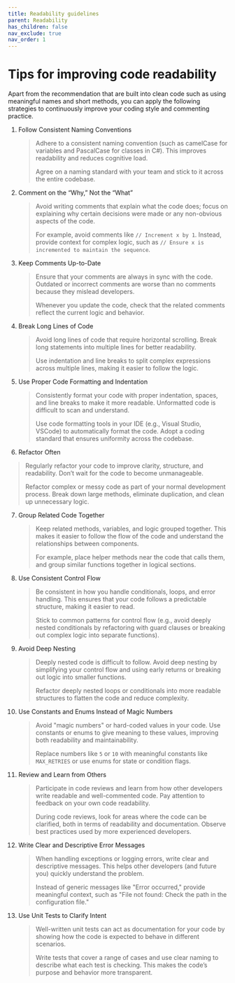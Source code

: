 ```yaml
---
title: Readability guidelines
parent: Readability
has_children: false
nav_exclude: true
nav_order: 1
---
```


# Tips for improving code readability

Apart from the recommendation that are built into clean code such as using meaningful
names and short methods, you can apply the following strategies to continuously improve
your coding style and commenting practice.

1. Follow Consistent Naming Conventions

    > Adhere to a consistent naming convention (such as camelCase for variables and PascalCase 
    > for classes in C#). This improves readability and reduces cognitive load.
    > 
    > Agree on a naming standard with your team and stick to it across the entire codebase.

2. Comment on the “Why,” Not the “What”

    > Avoid writing comments that explain what the code does; focus on explaining why certain 
    > decisions were made or any non-obvious aspects of the code.
    > 
    > For example, avoid comments like `// Increment x by 1`. Instead, provide context for 
    > complex logic, such as `// Ensure x is incremented to maintain the sequence`.

3. Keep Comments Up-to-Date

    > Ensure that your comments are always in sync with the code. Outdated or incorrect 
    > comments are worse than no comments because they mislead developers.
    > 
    > Whenever you update the code, check that the related comments reflect the current 
    > logic and behavior.

4. Break Long Lines of Code

    > Avoid long lines of code that require horizontal scrolling. Break long statements into 
    > multiple lines for better readability.
    > 
    > Use indentation and line breaks to split complex expressions across multiple lines, 
    > making it easier to follow the logic.

5. Use Proper Code Formatting and Indentation

    > Consistently format your code with proper indentation, spaces, and line breaks to make 
    > it more readable. Unformatted code is difficult to scan and understand.
    > 
    > Use code formatting tools in your IDE (e.g., Visual Studio, VSCode) to automatically 
    > format the code. Adopt a coding standard that ensures uniformity across the codebase.

6. Refactor Often

> Regularly refactor your code to improve clarity, structure, and readability. Don’t wait 
> for the code to become unmanageable.
> 
> Refactor complex or messy code as part of your normal development process. Break down 
> large methods, eliminate duplication, and clean up unnecessary logic.

7. Group Related Code Together

    > Keep related methods, variables, and logic grouped together. This makes it easier to 
    > follow the flow of the code and understand the relationships between components.
    > 
    > For example, place helper methods near the code that calls them, and group similar 
    > functions together in logical sections.

8. Use Consistent Control Flow

    > Be consistent in how you handle conditionals, loops, and error handling. This ensures 
    > that your code follows a predictable structure, making it easier to read.
    > 
    > Stick to common patterns for control flow (e.g., avoid deeply nested conditionals by 
    > refactoring with guard clauses or breaking out complex logic into separate functions).

9. Avoid Deep Nesting

    > Deeply nested code is difficult to follow. Avoid deep nesting by simplifying your control 
    > flow and using early returns or breaking out logic into smaller functions.
    > 
    > Refactor deeply nested loops or conditionals into more readable structures to flatten 
    > the code and reduce complexity.

10. Use Constants and Enums Instead of Magic Numbers

    > Avoid "magic numbers" or hard-coded values in your code. Use constants or enums to give 
    > meaning to these values, improving both readability and maintainability.
    > 
    > Replace numbers like `5` or `10` with meaningful constants like `MAX_RETRIES` or use enums 
    > for state or condition flags.

11. Review and Learn from Others

    > Participate in code reviews and learn from how other developers write readable and 
    > well-commented code. Pay attention to feedback on your own code readability.
    > 
    > During code reviews, look for areas where the code can be clarified, both in terms of 
    > readability and documentation. Observe best practices used by more experienced developers.

12. Write Clear and Descriptive Error Messages

    > When handling exceptions or logging errors, write clear and descriptive messages. This 
    > helps other developers (and future you) quickly understand the problem.
    > 
    > Instead of generic messages like "Error occurred," provide meaningful context, such as 
    > "File not found: Check the path in the configuration file."

13. Use Unit Tests to Clarify Intent

    > Well-written unit tests can act as documentation for your code by showing how the code 
    > is expected to behave in different scenarios.
    > 
    > Write tests that cover a range of cases and use clear naming to describe what each test 
    > is checking. This makes the code’s purpose and behavior more transparent.

